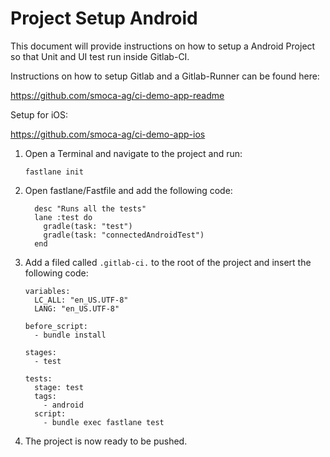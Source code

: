 # Project Setup Android

This document will provide instructions on how to setup a Android Project so that Unit and UI test run inside Gitlab-CI.

Instructions on how to setup Gitlab and a Gitlab-Runner can be found here:

https://github.com/smoca-ag/ci-demo-app-readme

Setup for iOS:

https://github.com/smoca-ag/ci-demo-app-ios

1. Open a Terminal and navigate to the project and run:

   ```
   fastlane init
   ```

2. Open fastlane/Fastfile and add the following code:

   ```
     desc "Runs all the tests"
     lane :test do
       gradle(task: "test")
       gradle(task: "connectedAndroidTest")
     end
   ```

3. Add a filed called `.gitlab-ci.` to the root of the project and insert the following code:

   ```
   variables:
     LC_ALL: "en_US.UTF-8"
     LANG: "en_US.UTF-8"

   before_script:
     - bundle install

   stages:
     - test

   tests:
     stage: test
     tags:
       - android
     script:
       - bundle exec fastlane test
   ```

4. The project is now ready to be pushed.
